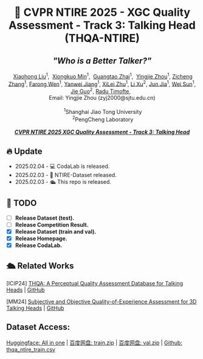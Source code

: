 # <div align="center">🚀 CVPR NTIRE 2025 - XGC Quality Assessment - Track 3: Talking Head (THQA-NTIRE)</div> 
##  <div align="center"> <i>"Who is a Better Talker?"</i></div> 
<p align="center">  <a href="">Xiaohong Liu</a><sup>1</sup>,  <a href="">Xiongkuo Min</a><sup>1</sup>,   <a href="">Guangtao Zhai</a><sup>1</sup>,   <a href="">Yingjie Zhou</a><sup>1</sup>,  <a href="">Zicheng Zhang</a><sup>1</sup>,  <a href="">Farong Wen</a><sup>1</sup>,  <a href="">Yanwei Jiang</a><sup>1</sup>,  <a href="">XiLei Zhu</a><sup>1</sup>,  <a href="">Li Xu</a><sup>2</sup>,  <a href="">Jun Jia</a><sup>1</sup>,  <a href="">Wei Sun</a><sup>1</sup>,  <a href="">Jie Guo</a><sup>2</sup>,  <a href="">Radu Timofte</a>,   <br> Email: Yingjie Zhou (zyj2000@sjtu.edu.cn) <br><br>  <sup>1</sup>Shanghai Jiao Tong University<br>  <sup>2</sup>PengCheng Laboratory <br>  <br><i><strong><a href='https://eccv2024.ecva.net/' target='_blank'>CVPR NTIRE 2025 XGC Quality Assessment - Track 3: Talking Head</a></strong></i></p>
<!-- Organized by Shanghai Jiao Tong University and Pengcheng Laboratory  -->

## 🔥 Update
- 2025.02.04 - 💻 CodaLab is released.
- 2025.02.03 - 🎉 NTIRE-Dataset released.
- 2025.02.03 - 🛳️ This repo is released.


## 📅 TODO

- [ ] **Release Dataset (test).**
- [ ] **Release Competition Result.**
- [x] **Release Dataset (train and val).**
- [x] **Release Homepage.**
- [x] **Release CodaLab.**

## 🛳️ Related Works
[ICIP24] [THQA: A Perceptual Quality Assessment Database for Talking Heads](https://arxiv.org/abs/2404.09003) | [GitHub](https://github.com/zyj-2000/THQA)

[MM24] [Subjective and Objective Quality-of-Experience Assessment for 3D Talking Heads](https://dl.acm.org/doi/10.1145/3664647.3680964) | [GitHub](https://github.com/zyj-2000/THQA-3D)

## Dataset Access:

[Huggingface: All in one](https://huggingface.co/datasets/zyj2000/THQA-NTIRE/tree/main) | [百度网盘: train.zip](https://pan.baidu.com/s/1sCk5y4FFm5QwW4VhZojDAQ?pwd=thqa) | [百度网盘: val.zip](https://pan.baidu.com/s/1MSZq0Ol-pbVdJ5HqDjJ96g?pwd=thqa) | [Github: thqa_ntire_train.csv](https://github.com/zyj-2000/THQA-NTIRE/blob/main/thqa_ntire_train.csv)


